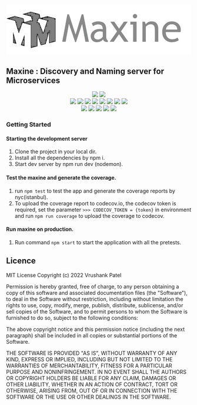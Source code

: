 <img src="logo/logo.png"/>


## Maxine : Discovery and Naming server for Microservices

<div align=center>
<a target="_blank" href="https://sonarcloud.io/summary/new_code?id=VrushankPatel_Gargantua-Maxine-Server"><img src="https://sonarcloud.io/images/project_badges/sonarcloud-black.svg"/></a>
<a target="_blank" href="https://sonarcloud.io/summary/new_code?id=VrushankPatel_Gargantua-Maxine-Server"><img src="https://sonarcloud.io/api/project_badges/quality_gate?project=VrushankPatel_Gargantua-Maxine-Server"/></a><br/>
<a target="_blank" href="https://sonarcloud.io/summary/new_code?id=VrushankPatel_Gargantua-Maxine-Server"><img src="https://sonarcloud.io/api/project_badges/measure?project=VrushankPatel_Gargantua-Maxine-Server&metric=bugs"/></a>
<a target="_blank" href="https://sonarcloud.io/summary/new_code?id=VrushankPatel_Gargantua-Maxine-Server"><img src="https://sonarcloud.io/api/project_badges/measure?project=VrushankPatel_Gargantua-Maxine-Server&metric=code_smells"/></a>
<a target="_blank" href="https://sonarcloud.io/summary/new_code?id=VrushankPatel_Gargantua-Maxine-Server"><img src="https://sonarcloud.io/api/project_badges/measure?project=VrushankPatel_Gargantua-Maxine-Server&metric=sqale_rating"/></a>
<a target="_blank" href="https://sonarcloud.io/summary/new_code?id=VrushankPatel_Gargantua-Maxine-Server"><img src="https://sonarcloud.io/api/project_badges/measure?project=VrushankPatel_Gargantua-Maxine-Server&metric=reliability_rating"/></a>
<a target="_blank" href="https://sonarcloud.io/summary/new_code?id=VrushankPatel_Gargantua-Maxine-Server"><img src="https://sonarcloud.io/api/project_badges/measure?project=VrushankPatel_Gargantua-Maxine-Server&metric=security_rating"/></a>
<a target="_blank" href="https://sonarcloud.io/summary/new_code?id=VrushankPatel_Gargantua-Maxine-Server"><img src="https://sonarcloud.io/api/project_badges/measure?project=VrushankPatel_Gargantua-Maxine-Server&metric=vulnerabilities"/></a>
<a target="_blank" href="https://github.com/VrushankPatel/Gargantua-Maxine-Server/actions/workflows/codeql.yml"><img src="https://github.com/VrushankPatel/Gargantua-Maxine-Server/actions/workflows/codeql.yml/badge.svg"/></a>
<a target="_blank" href="https://codecov.io/gh/VrushankPatel/Gargantua-Maxine-Server"><img src="https://codecov.io/gh/VrushankPatel/Gargantua-Maxine-Server/branch/master/graph/badge.svg?token=SONYL0TJKT"/></a>
    
<br/>
<a target="_blank" href="https://opensource.org/licenses/MIT"><img src="https://img.shields.io/badge/License-MIT-teal.svg"/></a>
<a target="_blank" href="https://www.javascript.com"><img src="https://img.shields.io/badge/Made%20with-JavaScript-1f425f.svg"/></a>
<a target="_blank"><img src="https://img.shields.io/badge/maintainer-VrushankPatel-blue"/></a>
<a target="_blank" href="https://app.fossa.com/reports/a83419a2-657c-400c-b3b6-f04c8a032a56"><img src="https://img.shields.io/badge/Fossa-Report-blue"/></a>
<a href="https://app.fossa.com/projects/git%2Bgithub.com%2FVrushankPatel%2FGargantua-Maxine-Server?ref=badge_shield" alt="FOSSA Status"><img src="https://app.fossa.com/api/projects/git%2Bgithub.com%2FVrushankPatel%2FGargantua-Maxine-Server.svg?type=shield"/></a>
</div>

### Getting Started

#### Starting the development server

1. Clone the project in your local dir.
2. Install all the dependencies by npm i.
3. Start dev server by npm run dev (nodemon).

#### Test the maxine and generate the coverage.

1. run `npm test` to test the app and generate the coverage reports by nyc(istanbul).
2. To upload the coverage report to codecov.io, the codecov token is required, set the parameter `>>> CODECOV_TOKEN = {token}` in environment and run `npm run coverage` to upload the coverage to codecov.

#### Run maxine on production.

1. Run command `npm start` to start the application with all the pretests.


Licence
-------
MIT License Copyright (c) 2022 Vrushank Patel

Permission is hereby granted, free
of charge, to any person obtaining a copy of this software and associated
documentation files (the "Software"), to deal in the Software without
restriction, including without limitation the rights to use, copy, modify, merge,
publish, distribute, sublicense, and/or sell copies of the Software, and to
permit persons to whom the Software is furnished to do so, subject to the
following conditions:

The above copyright notice and this permission notice
(including the next paragraph) shall be included in all copies or substantial
portions of the Software.

THE SOFTWARE IS PROVIDED "AS IS", WITHOUT WARRANTY OF
ANY KIND, EXPRESS OR IMPLIED, INCLUDING BUT NOT LIMITED TO THE WARRANTIES OF
MERCHANTABILITY, FITNESS FOR A PARTICULAR PURPOSE AND NONINFRINGEMENT. IN NO
EVENT SHALL THE AUTHORS OR COPYRIGHT HOLDERS BE LIABLE FOR ANY CLAIM, DAMAGES OR
OTHER LIABILITY, WHETHER IN AN ACTION OF CONTRACT, TORT OR OTHERWISE, ARISING
FROM, OUT OF OR IN CONNECTION WITH THE SOFTWARE OR THE USE OR OTHER DEALINGS IN
THE SOFTWARE.